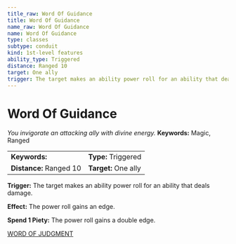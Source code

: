```yaml
---
title_raw: Word Of Guidance
title: Word Of Guidance
name_raw: Word Of Guidance
name: Word Of Guidance
type: classes
subtype: conduit
kind: 1st-level features
ability_type: Triggered
distance: Ranged 10
target: One ally
trigger: The target makes an ability power roll for an ability that deals damage.
---
```


# Word Of Guidance

*You invigorate an attacking ally with divine energy.* **Keywords:** Magic, Ranged

|                         |                      |
| :---------------------- | :------------------- |
| **Keywords:**           | **Type:** Triggered  |
| **Distance:** Ranged 10 | **Target:** One ally |

**Trigger:** The target makes an ability power roll for an ability that deals damage.

**Effect:** The power roll gains an edge.

**Spend 1 Piety:** The power roll gains a double edge.

[WORD OF JUDGMENT](./Word%20Of%20Judgment.md)
